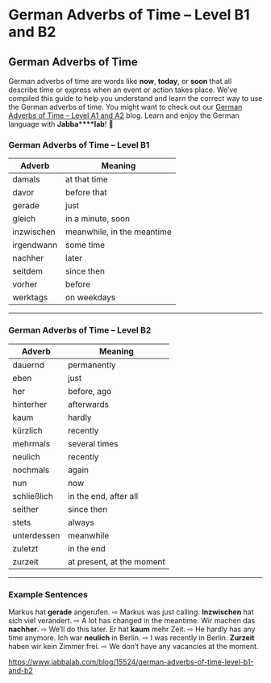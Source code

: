 # German Adverbs of Time – Level B1 and B2

## German Adverbs of Time

German adverbs of time are words like **now**, **today**, or **soon** that all describe time or express when an event or action takes place. We’ve compiled this guide to help you understand and learn the correct way to use the German adverbs of time. You might want to check out our [German Adverbs of Time – Level A1 and A2](https://www.jabbalab.com/blog/15511/german-adverbs-of-time-level-a1-and-a2) blog. Learn and enjoy the German language with **Jabba****lab**! 🙂

 

### German Adverbs of Time – Level B1

| Adverb     | Meaning                    |
| ---------- | -------------------------- |
| damals     | at that time               |
| davor      | before that                |
| gerade     | just                       |
| gleich     | in a minute, soon          |
| inzwischen | meanwhile, in the meantime |
| irgendwann | some time                  |
| nachher    | later                      |
| seitdem    | since then                 |
| vorher     | before                     |
| werktags   | on weekdays                |

------

### German Adverbs of Time – Level B2

| Adverb      | Meaning                   |
| ----------- | ------------------------- |
| dauernd     | permanently               |
| eben        | just                      |
| her         | before, ago               |
| hinterher   | afterwards                |
| kaum        | hardly                    |
| kürzlich    | recently                  |
| mehrmals    | several times             |
| neulich     | recently                  |
| nochmals    | again                     |
| nun         | now                       |
| schließlich | in the end, after all     |
| seither     | since then                |
| stets       | always                    |
| unterdessen | meanwhile                 |
| zuletzt     | in the end                |
| zurzeit     | at present, at the moment |

------

### Example Sentences

Markus hat **gerade** angerufen. ⇨ Markus was just calling.
**Inzwischen** hat sich viel verändert. ⇨ A lot has changed in the meantime.
Wir machen das **nachher**. ⇨ We’ll do this later.
Er hat **kaum** mehr Zeit. ⇨ He hardly has any time anymore.
Ich war **neulich** in Berlin. ⇨ I was recently in Berlin.
**Zurzeit** haben wir kein Zimmer frei. ⇨ We don’t have any vacancies at the moment.



https://www.jabbalab.com/blog/15524/german-adverbs-of-time-level-b1-and-b2